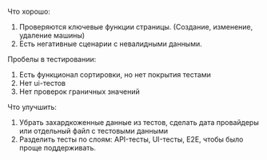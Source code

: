 Что хорошо:
1. Проверяются ключевые функции страницы. (Создание, изменение, удаление машины)
2. Есть негативные сценарии с невалидными данными. 

Пробелы в тестировании:
1. Есть функционал сортировки, но нет покрытия тестами
2. Нет ui-тестов
3. Нет проверок граничных значений

Что улучшить:
1. Убрать захардкоженные данные из тестов, сделать дата провайдеры или отдельный файл с тестовыми данными
2. Разделить тесты по слоям: API-тесты, UI-тесты, E2E, чтобы было проще поддерживать.